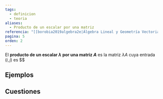 ```yaml
---
tags:
  - definicion
  - teoria
aliases:
  - Producto de un escalar por una matriz
referencia: "[[borobia2019algebra2e|Álgebra Lineal y Geometría Vectorial (2a ed)]]"
pagina: 5
orden: 2
---
```

El **producto de un escalar $\lambda$ por una matriz $A$** es la matriz $\lambda A$ cuya entrada $(i,j)$ es
$$
## Ejemplos

## Cuestiones
